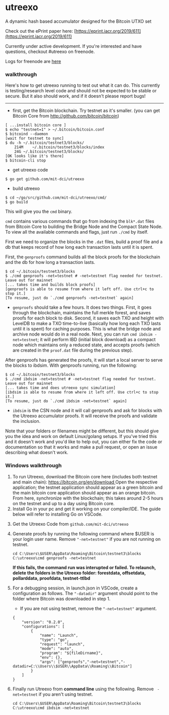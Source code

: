 # utreexo

A dynamic hash based accumulator designed for the Bitcoin UTXO set

Check out the ePrint paper here: [https://eprint.iacr.org/2019/611](https://eprint.iacr.org/2019/611)

Currently under active development.  If you're interested and have questions, checkout #utreexo on freenode.

Logs for freenode are [here](http://gnusha.org/utreexo/)

### walkthrough

Here's how to get utreexo running to test out what it can do.  This currently is testing/research level code and should not be expected to be stable or secure.  But it also should work, and if it doesn't please report bugs!

---

* first, get the Bitcoin blockchain.  Try testnet as it's smaller.  (you can get Bitcoin Core from http://github.com/bitcoin/bitcoin)

```
[ ...install bitcoin core ]
$ echo "testnet=1" > ~/.bitcoin/bitcoin.conf
$ bitcoind --daemon
[wait for testnet to sync]
$ du -h ~/.bitcoin/testnet3/blocks/
	214M	~/.bitcoin/testnet3/blocks/index
	24G	~/.bitcoin/testnet3/blocks/
[OK looks like it's there]
$ bitcoin-cli stop
```

* get utreexo code

```
$ go get github.com/mit-dci/utreexo
```

* build utreexo

```
$ cd ~/go/src/github.com/mit-dci/utreexo/cmd/
$ go build
```

This will give you the `cmd` binary.

`cmd` contains various commands that go from indexing the `blk*.dat` files from Bitcoin Core to building the Bridge Node and the Compact State Node. To view all the available commands and flags, just run `./cmd` by itself.

First we need to organize the blocks in the `.dat` files, build a proof file and a db that keeps record of how long each transaction lasts until it is spent.

First, the `genproofs` command builds all the block proofs for the blockchain and the db for how long a transaction lasts.

```
$ cd ~/.bitcoin/testnet3/blocks
$ ./cmd genproofs -net=testnet # -net=testnet flag needed for testnet. Leave out for mainnet
[... takes time and builds block proofs]
[genproofs is able to resume from where it left off. Use ctrl+c to stop it.]
[To resume, just do `./cmd genproofs -net=testnet` again]
```

* `genproofs` should take a few hours. It does two things. First, it goes through the blockchain, maintains the full merkle forest, and saves proofs for each block to disk. Second, it saves each TXO and height with LevelDB to make a TXO time-to-live (basically how long each TXO lasts until it is spent) for caching purposes. This is what the bridge node and archive node would do in a real node.  Next, you can run `cmd ibdsim -net=testnet`; it will perform IBD (initial block download) as a compact node which maintains only a reduced state, and accepts proofs (which are created in the `proof.dat` file during the previous step).

After genproofs has generated the proofs, it will start a local server to serve the blocks to ibdsim. With genproofs running, run the following:

```
$ cd ~/.bitcoin/testnet3/blocks
$ ./cmd ibdsim -net=testnet # -net=testnet flag needed for testnet. Leave out for mainnet
[... takes time and does utreexo sync simulation]
[ibdsim is able to resume from where it left off. Use ctrl+c to stop it.]
[To resume, just do `./cmd ibdsim -net=testnet` again]
```

* `ibdsim` is the CSN node and it will call genproofs and ask for blocks with the Utreexo accumulator proofs. It will receive the proofs and validate the inclusion.

Note that your folders or filenames might be different, but this should give you the idea and work on default Linux/golang setups.  If you've tried this and it doesn't work and you'd like to help out, you can either fix the code or documentation so that it works and make a pull request, or open an issue describing what doesn't work.

### Windows walkthrough
<ol>
<li>
To run Utreexo, download the Bitcoin core here (includes both testnet and main chain): <a href="https://bitcoin.org/en/download ">https://bitcoin.org/en/download </a> Open the respective application; the testnet application should appear as a green bitcoin and the main bitcoin core application should appear as an orange bitcoin.
From here, synchronize with the blockchain; this takes around 2-5 hours on the testnet and up to a day using Bitcoin core. 
</li>
<li>
Install Go in your pc and get it working on your compiler/IDE. The guide below will refer to installing Go on VSCode. 
</li>
<li>

Get the Utreexo Code from ```github.com/mit-dci/utreexo```
</li>
<li>

Generate proofs by running the following command where $USER is your login user name. Remove ```"-net=testnet"``` if you are not running on testnet.  
```
cd C:\Users\$USER\AppData\Roaming\Bitcoin\testnet3\blocks
C:\utreexo\cmd genproofs -net=testnet 
```
 **If this fails, the command run was interupted or failed. To relaunch, delete the folders in the Utreexo folder: forestdata, offsetdata, pollarddata, proofdata, testnet-ttlbd**
 
</li>
<li>

 For a debugging session, in launch.json in VSCode, create a configuration as follows. The 
      ```"-datadir"```    argument should point to the folder where Bitcoin was downloaded in step 1. 
  
  * If you are not using testnet, remove the ```"-net=testnet"``` argument. 
  
```
{
    "version": "0.2.0",
    "configurations": [
        {
            "name": "Launch",
            "type": "go",
            "request": "launch",
            "mode": "auto",
            "program": "${fileDirname}",
            "env": {},
            "args": ["genproofs","-net=testnet","-datadir=C:\\Users\\$USER\\AppData\\Roaming\\Bitcoin"]
        }
    ]
}
```
</li>

<li>

Finally run Utreexo from  **command line** using the following. Remove ``` -net=testnet``` if you aren't using testnet. 

```
cd C:\Users\$USER\AppData\Roaming\Bitcoin\testnet3\blocks
C:\utreexo\cmd ibdsim -net=testnet 
```
</li>
</ol>